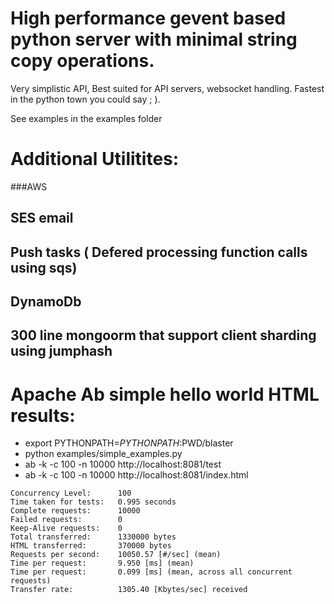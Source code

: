 # High performance gevent based python server with minimal string copy operations.
Very simplistic API, Best suited for API servers, websocket handling. Fastest in the python town you could say ; ). 


See examples in the examples folder


# Additional Utilitites:
###AWS
## SES email
## Push tasks ( Defered processing function calls using sqs) 
## DynamoDb

## 300 line mongoorm that support client sharding using jumphash





# Apache Ab simple hello world HTML results:
- export PYTHONPATH=$PYTHONPATH:$PWD/blaster
- python examples/simple_examples.py 
- ab -k -c 100 -n 10000 http://localhost:8081/test
- ab -k -c 100 -n 10000 http://localhost:8081/index.html 

```
Concurrency Level:      100
Time taken for tests:   0.995 seconds
Complete requests:      10000
Failed requests:        0
Keep-Alive requests:    0
Total transferred:      1330000 bytes
HTML transferred:       370000 bytes
Requests per second:    10050.57 [#/sec] (mean)
Time per request:       9.950 [ms] (mean)
Time per request:       0.099 [ms] (mean, across all concurrent requests)
Transfer rate:          1305.40 [Kbytes/sec] received
```

